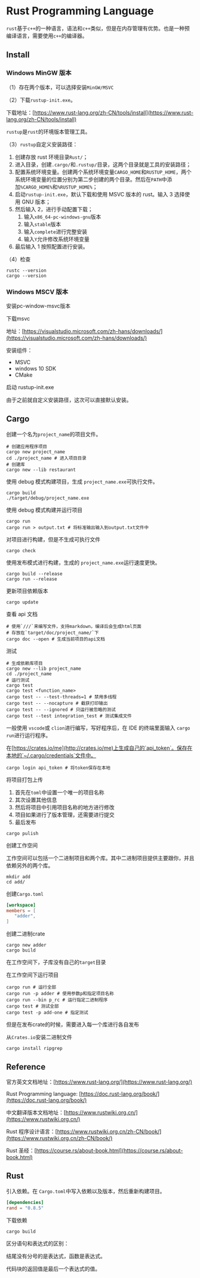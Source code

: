 # Rust Programming Language

`rust`基于`c++`的一种语言，语法和`c++`类似，但是在内存管理有优势。也是一种预编译语言，需要使用`c++`的编译器。

## Install

### Windows MinGW 版本

（1）存在两个版本，可以选择安装`MinGW/MSVC`

（2）下载`rustup-init.exe`。

下载地址：[https://www.rust-lang.org/zh-CN/tools/install](https://www.rust-lang.org/zh-CN/tools/install)

`rustup`是`rust`的环境版本管理工具。

（3）`rustup`自定义安装路径：

1. 创建存放 rust 环境目录`Rust/`；
2. 进入目录，创建`.cargo/`和`.rustup/`目录，这两个目录就是工具的安装路径；
3. 配置系统环境变量。创建两个系统环境变量`CARGO_HOME`和`RUSTUP_HOME`，两个系统环境变量的位置分别为第二步创建的两个目录。然后在`PATH`中添加`%CARGO_HOME%`和`%RUSTUP_HOME%`；
4. 启动`rustup-init.exe`，默认下载和使用 MSVC 版本的 rust。输入 3 选择使用 GNU 版本；
5. 然后输入 2，进行手动配置下载；
   1. 输入`x86_64-pc-windows-gnu`版本
   2. 输入`stable`版本
   3. 输入`complete`进行完整安装
   4. 输入`Y`允许修改系统环境变量
6. 最后输入 1 按照配置进行安装。

（4）检查

```shell
rustc --version
cargo --version
```

### Windows MSCV 版本

安装pc-window-msvc版本

下载msvc

地址：[https://visualstudio.microsoft.com/zh-hans/downloads/](https://visualstudio.microsoft.com/zh-hans/downloads/)

安装组件：

- MSVC
- windows 10 SDK
- CMake

启动 rustup-init.exe

由于之前就自定义安装路径，这次可以直接默认安装。

## Cargo

创建一个名为`project_name`的项目文件。

```shell
# 创建应用程序项目
cargo new project_name
cd ./project_name # 进入项目目录
# 创建库
cargo new --lib restaurant
```

使用 debug 模式构建项目，生成 `project_name.exe`可执行文件。

```shell
cargo build
./target/debug/project_name.exe
```

使用 debug 模式构建并运行项目

```shell
cargo run
cargo run > output.txt # 将标准输出输入到output.txt文件中
```

对项目进行构建，但是不生成可执行文件

```shell
cargo check
```

使用发布模式进行构建，生成的 `project_name.exe`运行速度更快。

```shell
cargo build --release
cargo run --release
```

更新项目依赖版本

```shell
cargo update
```

查看 api 文档

```shell
# 使用`///`来编写文件，支持markdown，编译后会生成html页面
# 存放在`target/doc/project_name/`下
cargo doc --open # 生成当前项目的api文档
```

测试

```shell
# 生成依赖库项目
cargo new --lib project_name
cd ./project_name
# 运行测试
cargo test
cargo test <function_name>
cargo test -- --test-threads=1 # 禁用多线程
cargo test -- --nocapture # 截获打印输出
cargo test -- --ignored # 只运行被忽略的测试
cargo test --test integration_test # 测试集成文件
```

一般使用 `vscode`或 `clion`进行编写，写好程序后，在 IDE 的终端里面输入 `cargo run`进行运行程序。

在[https://crates.io/me](http://crates.io/me)上生成自己的`api_token`。保存在本地的`~/.cargo/credentials`文件中。

```shell
cargo login api_token # 将token保存在本地
```

将项目打包上传

1. 首先在`toml`中设置一个唯一的项目名称
2. 其次设置其他信息
3. 然后将项目中引用项目名称的地方进行修改
4. 项目如果进行了版本管理，还需要进行提交
5. 最后发布

```shell
cargo pulish
```

创建工作空间

工作空间可以包括一个二进制项目和两个库。其中二进制项目提供主要跟你，并且依赖另外的两个库。

```shell
mkdir add
cd add/
```

创建`Cargo.toml`

```toml
[workspace]
members = [
   "adder",
]
```

创建二进制crate

```shell
cargo new adder
cargo build
```

在工作空间下，子库没有自己的`target`目录

在工作空间下运行项目

```shell
cargo run # 运行全部
cargo run -p adder # 使用参数p和指定项目名称
cargo run --bin p_rc # 运行指定二进制程序
cargo test # 测试全部
cargo test -p add-one # 指定测试
```

但是在发布crate的时候，需要进入每一个库进行各自发布

从`Crates.io`安装二进制文件

```shell
cargo install ripgrep
```

## Reference

官方英文文档地址：[https://www.rust-lang.org/](https://www.rust-lang.org/)

Rust Programming language: [https://doc.rust-lang.org/book/](https://doc.rust-lang.org/book/)

中文翻译版本文档地址：[https://www.rustwiki.org.cn/](https://www.rustwiki.org.cn/)

Rust 程序设计语言：[https://www.rustwiki.org.cn/zh-CN/book/](https://www.rustwiki.org.cn/zh-CN/book/)

Rust 圣经：[https://course.rs/about-book.html](https://course.rs/about-book.html)

## Rust

引入依赖。在 `Cargo.toml`中写入依赖以及版本，然后重新构建项目。

```toml
[dependencies]
rand = "0.8.5"
```

下载依赖

```shell
cargo build
```

区分语句和表达式的区别：

结尾没有分号的是表达式，函数是表达式。

代码块的返回值是最后一个表达式的值。
